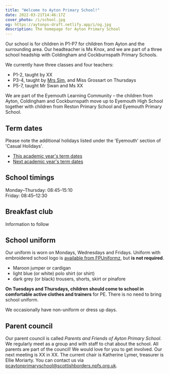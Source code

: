 ```yaml
---
title: "Welcome to Ayton Primary School!"
date: 2022-03-21T14:46:17Z
cover_photo: /i/school.jpg
og: https://aytonps-draft.netlify.app/i/og.jpg
description: The homepage for Ayton Primary School
---
```


Our school is for children in P1-P7 for children from Ayton and the surrounding
area. Our headteacher is Ms Knox, and we are part of a three school headship
with Coldingham and Cockburnspath Primary Schools.

We currently have three classes and four teachers:

* P1-2, taught by XX
* P3-4, taught by [Mrs Sim](mailto:gw21simsharonsbc@glowmail.org.uk), and Miss Grossart on Thursdays
* P5-7, taught Mr Swan and Ms XX

We are part of the Eyemouth Learning Community – the children from Ayton,
Coldingham and Cockburnspath move up to Eyemouth High School together with
children from Reston Primary School and Eyemouth Primary School.

## Term dates

Please note the additional holidays listed under the 'Eyemouth' section of
'Casual Holidays'.

* [This academic year's term dates](https://www.scotborders.gov.uk/info/20009/schools_and_learning/621/term_holiday_and_closure_dates)
* [Next academic year's term dates](https://www.scotborders.gov.uk/info/20009/schools_and_learning/621/term_holiday_and_closure_dates/2)


## School timings

Monday–Thursday: 08:45–15:10  
Friday: 08:45–12:30

## Breakfast club

Information to follow


## School uniform

Our uniform is worn on Mondays, Wednesdays and Fridays.
Uniform with embroidered school logo is [available from
FPUniformz](https://www.fpuniformz.com/product-category/schools/primary-school/ayton-primary-school/),
but **is not required**.

* Maroon jumper or cardigan
* light blue (or white) polo shirt (or shirt)
* dark grey (or black) trousers, shorts, skirt or pinafore

**On Tuesdays and Thursdays, children should come to school in comfortable
active clothes and trainers** for PE. There is no need to bring school uniform.

We occasionally have non-uniform or dress up days.

## Parent council

Our parent council is called *Parents and Friends of Ayton Primary School*. We
regularly meet as a group and with staff to chat about the school. All parents
are part of the council! We would love for you to get involved. Our next meeting
is XX in XX. The current chair is Katherine Lymer, treasurer is Ellie Moriarty.
You can contact us via <pcaytonprimaryschool@scottishborders.npfs.org.uk>.

